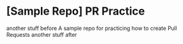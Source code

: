 # [Sample Repo] PR Practice
another stuff before
A sample repo for practicing how to create Pull Requests
another stuff after
